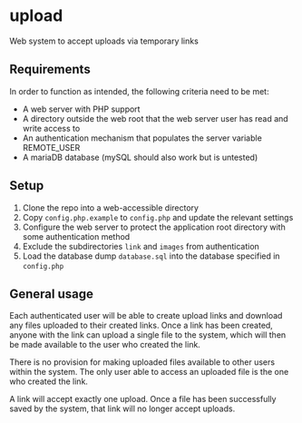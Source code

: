 # upload
Web system to accept uploads via temporary links

## Requirements
In order to function as intended, the following criteria need to be met:
  * A web server with PHP support
  * A directory outside the web root that the web server user has read and write access to
  * An authentication mechanism that populates the server variable REMOTE_USER
  * A mariaDB database (mySQL should also work but is untested)
  
## Setup
 1. Clone the repo into a web-accessible directory
 1. Copy ```config.php.example``` to ```config.php``` and update the relevant settings
 1. Configure the web server to protect the application root directory with some 
    authentication method
 1. Exclude the subdirectories ```link``` and ```images``` from authentication
 1. Load the database dump ```database.sql``` into the database specified in ```config.php```

## General usage
Each authenticated user will be able to create upload links and download any files uploaded 
to their created links. Once a link has been created, anyone with the link can upload a single 
file to the system, which will then be made available to the user who created the link.

There is no provision for making uploaded files available to other users within the system. 
The only user able to access an uploaded file is the one who created the link.

A link will accept exactly one upload. Once a file has been successfully saved by the system,
that link will no longer accept uploads.

